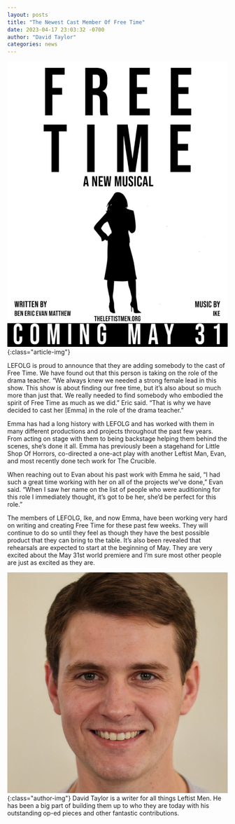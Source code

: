```yaml
---
layout: posts
title: "The Newest Cast Member Of Free Time"
date: 2023-04-17 23:03:32 -0700
author: "David Taylor"
categories: news
---
```


![Newest Member of Free Time](/assets/posts/4%2017%2023.jpg){:class="article-img"}

LEFOLG is proud to announce that they are adding somebody to the cast of Free Time. We have found out that this person is taking on the role of the drama teacher. “We always knew we needed a strong female lead in this show. This show is about finding our free time, but it’s also about so much more than just that. We really needed to find somebody who embodied the spirit of Free Time as much as we did.” Eric said. “That is why we have decided to cast her [Emma] in the role of the drama teacher.”

Emma has had a long history with LEFOLG and has worked with them in many different productions and projects throughout the past few years. From acting on stage with them to being backstage helping them behind the scenes, she’s done it all. Emma has previously been a stagehand for Little Shop Of Horrors, co-directed a one-act play with another Leftist Man, Evan, and most recently done tech work for The Crucible.

When reaching out to Evan about his past work with Emma he said, “I had such a great time working with her on all of the projects we’ve done,” Evan said. “When I saw her name on the list of people who were auditioning for this role I immediately thought, it’s got to be her, she’d be perfect for this role.”

The members of LEFOLG, Ike, and now Emma, have been working very hard on writing and creating Free Time for these past few weeks. They will continue to do so until they feel as though they have the best possible product that they can bring to the table. It’s also been revealed that rehearsals are expected to start at the beginning of May. They are very excited about the May 31st world premiere and I’m sure most other people are just as excited as they are.

![David Taylor](/assets/posts/david-taylor.jpg){:class="author-img"}
David Taylor is a writer for all things Leftist Men. He has been a big part of building them up to who they are today with his outstanding op-ed pieces and other fantastic contributions.
